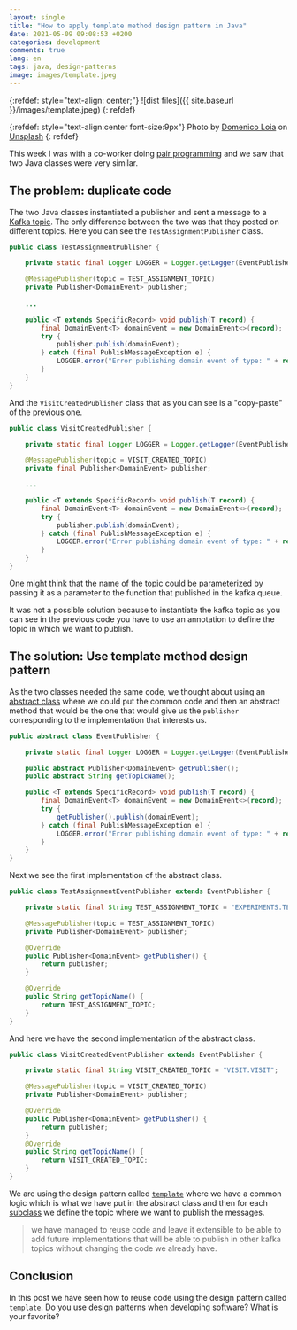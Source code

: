 ```yaml
---
layout: single
title: "How to apply template method design pattern in Java"
date: 2021-05-09 09:08:53 +0200
categories: development
comments: true
lang: en
tags: java, design-patterns
image: images/template.jpeg
---
```


{:refdef: style="text-align: center;"}
![dist files]({{ site.baseurl }}/images/template.jpeg)
{: refdef}

{:refdef: style="text-align:center font-size:9px"}
Photo by <a href="https://unsplash.com/@domenicoloia?utm_source=unsplash&utm_medium=referral&utm_content=creditCopyText">Domenico Loia</a> on <a href="https://unsplash.com/s/photos/design?utm_source=unsplash&utm_medium=referral&utm_content=creditCopyText">Unsplash</a>
{: refdef}  

This week I was with a co-worker doing <a href="https://en.wikipedia.org/wiki/Pair_programming">pair programming</a> and we saw that two Java classes were very similar.

## The problem: duplicate code

The two Java classes instantiated a publisher and sent a message to a <a href="https://kafka.apache.org/documentation/#intro_topics">Kafka topic</a>. The only difference between the two was that they posted on different topics. Here you can see the `TestAssignmentPublisher` class.

```java
public class TestAssignmentPublisher {

    private static final Logger LOGGER = Logger.getLogger(EventPublisher.class);

    @MessagePublisher(topic = TEST_ASSIGNMENT_TOPIC)
    private Publisher<DomainEvent> publisher;
    
    ...

    public <T extends SpecificRecord> void publish(T record) {
        final DomainEvent<T> domainEvent = new DomainEvent<>(record);
        try {
            publisher.publish(domainEvent);
        } catch (final PublishMessageException e) {
            LOGGER.error("Error publishing domain event of type: " + record.getClass() + " : " + record.toString(), e);
        }
    }
}
```

And the `VisitCreatedPublisher` class that as you can see is a "copy-paste" of the previous one.

```java
public class VisitCreatedPublisher {

    private static final Logger LOGGER = Logger.getLogger(EventPublisher.class);

    @MessagePublisher(topic = VISIT_CREATED_TOPIC)
    private final Publisher<DomainEvent> publisher;

    ...

    public <T extends SpecificRecord> void publish(T record) {
        final DomainEvent<T> domainEvent = new DomainEvent<>(record);
        try {
            publisher.publish(domainEvent);
        } catch (final PublishMessageException e) {
            LOGGER.error("Error publishing domain event of type: " + record.getClass() + " : " + record.toString(), e);
        }
    }
}
``` 

One might think that the name of the topic could be parameterized by passing it as a parameter to the function that published in the kafka queue. 

It was not a possible solution because to instantiate the kafka topic as you can see in the previous code you have to use an annotation to define the topic in which we want to publish.

## The solution: Use template method design pattern

As the two classes needed the same code, we thought about using an <a href="https://docs.oracle.com/javase/tutorial/java/IandI/abstract.html">abstract class</a> where we could put the common code and then an abstract method that would be the one that would give us the `publisher` corresponding to the implementation that interests us.

```java
public abstract class EventPublisher {

    private static final Logger LOGGER = Logger.getLogger(EventPublisher.class);

    public abstract Publisher<DomainEvent> getPublisher();
    public abstract String getTopicName();

    public <T extends SpecificRecord> void publish(T record) {
        final DomainEvent<T> domainEvent = new DomainEvent<>(record);
        try {
            getPublisher().publish(domainEvent);
        } catch (final PublishMessageException e) {
            LOGGER.error("Error publishing domain event of type: " + record.getClass() + " : " + record.toString(), e);
        }
    }
}
``` 

Next we see the first implementation of the abstract class.

```java
public class TestAssignmentEventPublisher extends EventPublisher {

    private static final String TEST_ASSIGNMENT_TOPIC = "EXPERIMENTS.TEST_ASSIGNMENT";

    @MessagePublisher(topic = TEST_ASSIGNMENT_TOPIC)
    private Publisher<DomainEvent> publisher;

    @Override
    public Publisher<DomainEvent> getPublisher() {
        return publisher;
    }

    @Override
    public String getTopicName() {
        return TEST_ASSIGNMENT_TOPIC;
    }
}
```

And here we have the second implementation of the abstract class.

```java
public class VisitCreatedEventPublisher extends EventPublisher {

    private static final String VISIT_CREATED_TOPIC = "VISIT.VISIT";

    @MessagePublisher(topic = VISIT_CREATED_TOPIC)
    private Publisher<DomainEvent> publisher;

    @Override
    public Publisher<DomainEvent> getPublisher() {
        return publisher;
    }
    @Override
    public String getTopicName() {
        return VISIT_CREATED_TOPIC;
    }
}
```

We are using the design pattern called <a href="https://en.wikipedia.org/wiki/Template_method_pattern"> `template`</a> where we have a common logic which is what we have put in the abstract class and then for each <a href="https://docs.oracle.com/javase/tutorial/java/IandI/subclasses.html">subclass</a> we define the topic where we want to publish the messages.

> we have managed to reuse code and leave it extensible to be able to add future implementations that will be able to  publish in other kafka topics without changing the code we already have.

## Conclusion

In this post we have seen how to reuse code using the design pattern called `template`. Do you use design patterns when developing software? What is your favorite?
